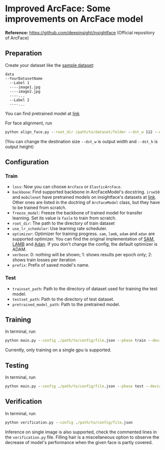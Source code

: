 # Improved ArcFace: Some improvements on ArcFace model
**Reference:** https://github.com/deepinsight/insightface (Official repository of ArcFace) 

## Preparation
Create your dataset like the [sample dataset](https://drive.google.com/file/d/1D9Wt6horQdrFdRAMxc3CdYkKHulV00Up/view?usp=sharing):<br/>
```
data
--YourDatasetName
  --Label 1
  ----image1.jpg
  ----image2.jpg
  ----...
  --Label 2
  ----...
```

You can find pretrained model at [link](https://drive.google.com/drive/folders/1FMXmo0I9Mhqgjn2cwyD9WcoaV0Ey65dU?usp=sharing) <br />

For face alignment, run 
```bat
python align_face.py --root_dir /path/to/dataset/folder --dst_w 112 --dst_h 112
``` 
(You can change the destination size ```--dst_w``` is output width and ```--dst_h``` is output height) 

## Configuration 
### Train
* ```loss```: Now you can choose ```ArcFace``` or ```ElasticArcFace```. <br/>
* ```backbone```: Find supported backbone in ArcFaceModel's docstring. ```irse50``` and ```mobilenet``` have pretrained models on insightface's datasets at [link](https://drive.google.com/drive/folders/1FMXmo0I9Mhqgjn2cwyD9WcoaV0Ey65dU?usp=sharing). Other ones are listed in the doctring of ```ArcFaceModel``` class, but they have to be trained from scratch. <br/>
* ```freeze_model```: Freeze the backbone of trained model for transfer learning. Set its value is ```fasle``` to train from scratch.
* ```root_dir```: The path to the directory of train dataset <br/>
* ```use_lr_scheduler```: Use learning rate scheduler.
* ```optimizer```: Optimizer for training progress. ```sam```, ```lamb```, ```adam``` and ```adan``` are supported optimizer. You can find the original implementation of [SAM](https://github.com/davda54/sam), [LAMB](https://github.com/cybertronai/pytorch-lamb/blob/master/pytorch_lamb/lamb.py) and [Adan](https://github.com/lucidrains/Adan-pytorch). If you don't change the config, the default optimizer is ADAM. <br/>
* ```verbose```: 0: nothing will be shown; 1: shows results per epoch only; 2: shows train losses per iteration <br/>
* ```prefix```: Prefix of saved model's name.

### Test
* ```trainset_path```: Path to the directory of dataset used for training the test model. <br/>
* ```testset_path```: Path to the directory of test dataset. <br/>
* ```pretrained_model_path```: Path to the pretrained model.

## Training
In terminal, run 
```bat 
python main.py --config ./path/to/config/file.json --phase train --device [gpu_id]
```
Currently, only training on a single gpu is supported.

## Testing
In terminal, run 
```bat
python main.py --config ./path/to/config/file.json --phase test --device [gpu_id]
```
## Verification
In terminal, run 
```bat
python verification.py --config ./path/to/config/file.json
```
Inference on single image is also supported, check the commented lines in the ```verification.py``` file. Filling hair is a miscellaneous option to observe the decrease of model's performance when the given face is partly covered.  

